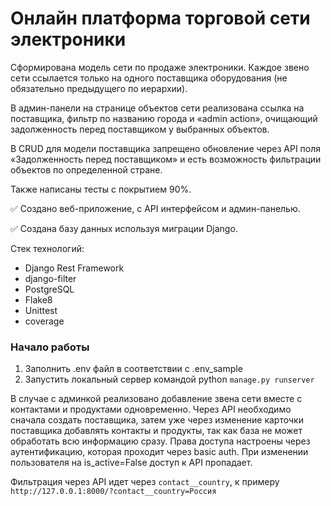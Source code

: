 # Онлайн платформа торговой сети электроники
Сформирована модель сети по продаже электроники. Каждое звено сети ссылается только на одного поставщика оборудования (не обязательно предыдущего по иерархии).

В админ-панели на странице объектов сети реализована ссылка на поставщика, фильтр по названию города и «admin action», очищающий задолженность перед поставщиком у выбранных объектов.

В CRUD для модели поставщика запрещено обновление через API поля «Задолженность перед поставщиком» и есть возможность фильтрации объектов по определенной стране.

Также написаны тесты с покрытием 90%.

:white_check_mark: Создано веб-приложение, с API интерфейсом и админ-панелью.

:white_check_mark: Создана базу данных используя миграции Django.

Стек технологий:

- Django Rest Framework
- django-filter
- PostgreSQL
- Flake8
- Unittest
- coverage

### Начало работы
1. Заполнить .env файл в соответствии с .env_sample
2. Запустить локальный сервер командой python `manage.py runserver`

В случае с админкой реализовано добавление звена сети вместе с контактами и продуктами одновременно. Через API необходимо сначала создать поставщика, затем уже через изменение карточки поставщика добавлять контакты и продукты, так как база не может обработать всю информацию сразу.
Права доступа настроены через аутентификацию, которая проходит через basic auth. При изменении пользователя на is_active=False доступ к API пропадает.

Фильтрация через API идет через `contact__country`, к примеру `http://127.0.0.1:8000/?contact__country=Россия`
